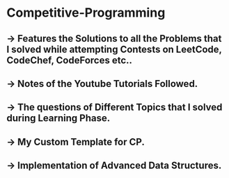 # Competitive-Programming
 
## -> Features the Solutions to all the Problems that I solved while attempting Contests on LeetCode, CodeChef, CodeForces etc..
## -> Notes of the Youtube Tutorials Followed.
## -> The questions of Different Topics that I solved during Learning Phase.
## -> My Custom Template for CP.
## -> Implementation of Advanced Data Structures.
